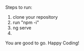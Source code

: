 Steps to run:

1. clone your repository
2. run "npm -i"
3. ng serve
4. 
You are good to go. Happy Coding!
